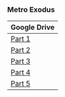 ### **Metro Exodus**

| Google Drive |
|--------------|
| [Part 1](https://docs.google.com/uc?id=1_anhU09vIXAo_aM19Hftgh6DrvFgodj6) |
| [Part 2](https://docs.google.com/uc?id=19wfSNoiDLJSmMOOQRCeIovMtqaWu7ZRv) |
| [Part 3](https://docs.google.com/uc?id=1-_GjabqLhnZ7iePvVlAuuUBZ5AdMkFL_) |
| [Part 4](https://docs.google.com/uc?id=14r9V11tU4SkcHAKSCcK0RUZLT8alRzSd) |
| [Part 5](https://docs.google.com/uc?id=12HHq1O_ztic720rvNMNqiYFRebTfu9a0) |
